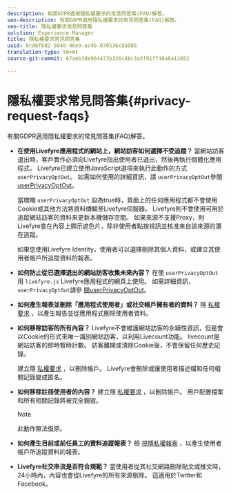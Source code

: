 ```yaml
---
description: 有關GDPR適用隱私權要求的常見問答集(FAQ)解答。
seo-description: 有關GDPR適用隱私權要求的常見問答集(FAQ)解答。
seo-title: 隱私權要求常見問答集
solution: Experience Manager
title: 隱私權要求常見問答集
uuid: 0cd6f0d2-504d-46e9-ac46-070536cda086
translation-type: tm+mt
source-git-commit: 67aeb3de964473b326c88c3a3f81ff48a6a12652

---
```



# 隱私權要求常見問答集{#privacy-request-faqs}

有關GDPR適用隱私權要求的常見問答集(FAQ)解答。

* **在使用Livefyre應用程式的網站上，網站訪客如何選擇不受追蹤？** 當網站訪客退出時，客戶實作必須向Livefyre指出使用者已退出，然後再執行個體化應用程式。 Livefyre已建立使用JavaScript選項來執行此動作的方式 `userPrivacyOptOut`。 如需如何使用的詳細資訊，請 `userPrivacyOptOut`參閱 [userPrivacyOptOut](/help/using/c-settings-other/c-gdpr-compliance/c-userprivacyoptout.md)。

   當標幟 `userPrivacyOptOut` 設為true時，頁面上的任何應用程式都不會使用Cookie或其他方法將資料傳輸至Livefyre伺服器。 Livefyre則不會使用可用於追蹤網站訪客的資料來更新本機儲存空間。 如果來源不支援Proxy，則Livefyre會在內容上顯示遮色片，除非使用者點按視訊並核准來自該來源的潛在追蹤。

   如果您使用Livefyre Identity，使用者可以選擇刪除其個人資料，或建立其使用者帳戶所追蹤資料的報表。

* **如何防止從已選擇退出的網站訪客收集未來內容？** 在使 `userPrivacyOptOut` 用 `livefyre.js` Livefyre應用程式的網頁上使用。 如需詳細資訊， `userPrivacyOptOut`請參 [閱userPrivacyOptOut](/help/using/c-settings-other/c-gdpr-compliance/c-userprivacyoptout.md)。

* **如何產生報表並刪除「應用程式使用者」或社交帳戶擁有者的資料？** 隱 [私權要求](../../c-settings-other/c-gdpr-compliance/c-privacy-requests.md#c_privacy_requests) ，以產生報告並從應用程式刪除使用者資料。

* **如何移除訪客的所有內容？** Livefyre不會維護網站訪客的永續性資訊，但是會以Cookie的形式來唯一識別網站訪客，以利用Livecount功能。 livecount是網站訪客的即時暫時計數。 訪客離開或清除Cookie後，不會保留任何歷史記錄。

   建立隱 [私權要求](../../c-settings-other/c-gdpr-compliance/c-privacy-requests.md#c_privacy_requests) ，以刪除帳戶。 Livefyre會刪除或讓使用者描述檔和任何相關記錄變成匿名。

* **如何移除註冊使用者的內容？** 建立隱 [私權要求](../../c-settings-other/c-gdpr-compliance/c-privacy-requests.md#c_privacy_requests) ，以刪除帳戶。 用戶配置檔案和所有相關記錄將被完全銷毀。

   >[!NOTE]
   >
   >此動作無法復原。

* **如何產生目前或前任員工的資料追蹤報表？** 檢 [視隱私權報表](../../c-settings-other/c-gdpr-compliance/c-view-a-privacy-report.md#c_view_a_privacy_report) ，以產生使用者帳戶所追蹤資料的報表。

* **Livefyre社交串流是否符合規範？** 當使用者從其社交網路刪除貼文或推文時，24小時內，內容也會從Livefyre的所有來源刪除。 這適用於Twitter和Facebook。

